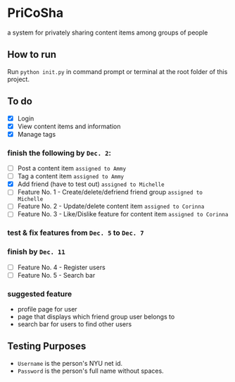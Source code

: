 # PriCoSha
a system for privately sharing content items among groups of people

## How to run
Run `python init.py` in command prompt or terminal at the root folder of this project.

## To do
- [x] Login
- [x] View content items and information
- [x] Manage tags
### finish the following by `Dec. 2`:
- [ ] Post a content item `assigned to Ammy`
- [ ] Tag a content item `assigned to Ammy`
- [x] Add friend (have to test out) `assigned to Michelle`
- [ ] Feature No. 1 - Create/delete/defriend friend group `assigned to Michelle`
- [ ] Feature No. 2 - Update/delete content item `assigned to Corinna`
- [ ] Feature No. 3 - Like/Dislike feature for content item `assigned to Corinna`
### test & fix features from `Dec. 5` to `Dec. 7`
### finish by `Dec. 11`
- [ ] Feature No. 4 - Register users
- [ ] Feature No. 5 - Search bar
### suggested feature
- profile page for user
- page that displays which friend group user belongs to
- search bar for users to find other users

## Testing Purposes
- `Username` is the person's NYU net id.
- `Password` is the person's full name without spaces.
